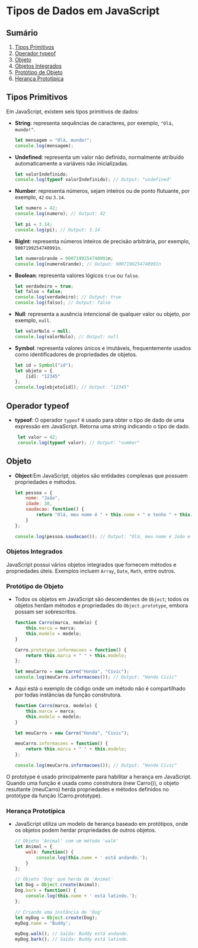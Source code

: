 # Tipos de Dados em JavaScript

## Sumário

1. [Tipos Primitivos](#tipos-primitivos)
2. [Operador typeof](#operador-typeof)
3. [Objeto](#objeto)
4. [Objetos Integrados](#objetos-integrados)
5. [Protótipo de Objeto](#protótipo-de-objeto)
6. [Herança Prototípica](#herança-prototípica)

## Tipos Primitivos

Em JavaScript, existem seis tipos primitivos de dados:

- **String**: representa sequências de caracteres, por exemplo, `"Olá, mundo!"`.
    ```javascript
    let mensagem = "Olá, mundo!";
    console.log(mensagem);
- **Undefined**: representa um valor não definido, normalmente atribuído automaticamente a variáveis não inicializadas.
    ```javascript
    let valorIndefinido;
    console.log(typeof valorIndefinido); // Output: "undefined"

- **Number**: representa números, sejam inteiros ou de ponto flutuante, por exemplo, `42` ou `3.14`.
    ```javascript
    let numero = 42;
    console.log(numero); // Output: 42

    let pi = 3.14;
    console.log(pi); // Output: 3.14

- **BigInt**: representa números inteiros de precisão arbitrária, por exemplo, `9007199254740991n`.
    ```javascript
    let numeroGrande = 9007199254740991n;
    console.log(numeroGrande); // Output: 9007199254740991n

- **Boolean**: representa valores lógicos `true` ou `false`.
    ```javascript
    let verdadeiro = true;
    let falso = false;
    console.log(verdadeiro); // Output: true
    console.log(falso); // Output: false

- **Null**: representa a ausência intencional de qualquer valor ou objeto, por exemplo, `null`.
    ```javascript
    let valorNulo = null;
    console.log(valorNulo); // Output: null

- **Symbol**: representa valores únicos e imutáveis, frequentemente usados como identificadores de propriedades de objetos.
    ```javascript
    let id = Symbol("id");
    let objeto = {
        [id]: "12345"
    };
    console.log(objeto[id]); // Output: "12345"

## Operador typeof

- **typeof**: O operador `typeof` é usado para obter o tipo de dado de uma expressão em JavaScript. Retorna uma string indicando o tipo de dado. 
    ```javascript
     let valor = 42;
     console.log(typeof valor); // Output: "number"

## Objeto

- **Object**:Em JavaScript, objetos são entidades complexas que possuem propriedades e métodos. 
    ```javascript
    let pessoa = {
        nome: "João",
        idade: 30,
        saudacao: function() {
            return "Olá, meu nome é " + this.nome + " e tenho " + this.idade + " anos.";
        }
    };

    console.log(pessoa.saudacao()); // Output: "Olá, meu nome é João e tenho 30 anos."


### Objetos Integrados

JavaScript possui vários objetos integrados que fornecem métodos e propriedades úteis. Exemplos incluem `Array`, `Date`, `Math`, entre outros.

### Protótipo de Objeto

- Todos os objetos em JavaScript são descendentes de `Object`; todos os objetos herdam métodos e propriedades do `Object.prototype`, embora possam ser sobrescritos.

    ```javascript
    function Carro(marca, modelo) {
        this.marca = marca;
        this.modelo = modelo;
    }

    Carro.prototype.informacoes = function() {
        return this.marca + " " + this.modelo;
    };

    let meuCarro = new Carro("Honda", "Civic");
    console.log(meuCarro.informacoes()); // Output: "Honda Civic"

- Aqui está o exemplo de código onde um método não é compartilhado por todas instâncias da função construtora.
    ```javascript
    function Carro(marca, modelo) {
        this.marca = marca;
        this.modelo = modelo;
    }

    let meuCarro = new Carro("Honda", "Civic");

    meuCarro.informacoes = function() {
        return this.marca + " " + this.modelo;
    };

    console.log(meuCarro.informacoes()); // Output: "Honda Civic"

O prototype é usado principalmente para habilitar a herança em JavaScript. Quando uma função é usada como construtora (new Carro()), o objeto resultante (meuCarro) herda propriedades e métodos definidos no prototype da função (Carro.prototype).


### Herança Prototípica

- JavaScript utiliza um modelo de herança baseado em protótipos, onde os objetos podem herdar propriedades de outros objetos.

    ```javascript
    // Objeto 'Animal' com um método 'walk'
    let Animal = {
        walk: function() {
            console.log(this.name + ' está andando.');
        }
    };

    // Objeto 'Dog' que herda de 'Animal'
    let Dog = Object.create(Animal);
    Dog.bark = function() {
        console.log(this.name + ' está latindo.');
    };

    // Criando uma instância de 'Dog'
    let myDog = Object.create(Dog);
    myDog.name = 'Buddy';

    myDog.walk(); // Saída: Buddy está andando.
    myDog.bark(); // Saída: Buddy está latindo.